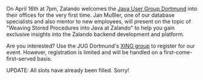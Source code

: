 <!--
.. title: Zalando welcomes Java User Group Dortmund
.. slug: zalando-welcomes-java-user-group-dortmund
.. date: 2013-04-08 15:22:39
.. tags: database,event,java-user-group,jug,dortmund
.. author: Simon Michel
.. image: jug-dortmund_teaser.png
-->

On April 16th at 7pm, Zalando welcomes the [Java User Group Dortmund](http://www.jugdo.de/) into their
offices for the very first time. Jan Mußler, one of our database specialists
and also mentor to new employees, will present on the topic of "Weaving Stored
Procedures into Java at Zalando" to help you gain exclusive insights into the
Zalando backend development and platform.

Are you interested? Use the JUG
Dortmund's [XING group](https://www.xing.com/events/weaving-stored-procedures-into-java-at-zalando-1228713) 
to register for our event. However, registration
is limited and will be handled on a first-come-first-served basis.

UPDATE: All slots have already been filled. Sorry!

